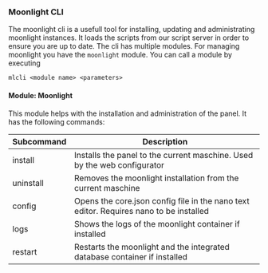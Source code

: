 ### Moonlight CLI

The moonlight cli is a usefull tool for installing, updating and administrating moonlight instances.
It loads the scripts from our script server in order to ensure you are up to date.
The cli has multiple modules. For managing moonlight you have the `moonlight` module. You can call a module by executing
```
mlcli <module name> <parameters>
```


#### Module: Moonlight
This module helps with the installation and administration of the panel.
It has the following commands:

| Subcommand | Description |
|------------|-------------|
| install | Installs the panel to the current maschine. Used by the web configurator |
| uninstall | Removes the moonlight installation from the current maschine|
| config | Opens the core.json config file in the nano text editor. Requires nano to be installed |
| logs | Shows the logs of the moonlight container if installed |
| restart | Restarts the moonlight and the integrated database container if installed |